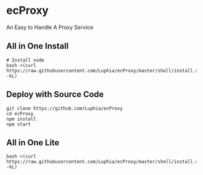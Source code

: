 # ecProxy
An Easy to Handle A Proxy Service

## All in One Install
```shell
# Install node
bash <(curl https://raw.githubusercontent.com/Luphia/ecProxy/master/shell/install.sh -kL)
```

## Deploy with Source Code
```shell
git clone https://github.com/Luphia/ecProxy
cd ecProxy
npm install
npm start
```

## All in One Lite
```shell
bash <(curl https://raw.githubusercontent.com/Luphia/ecProxy/master/shell/install.sh -kL)
```